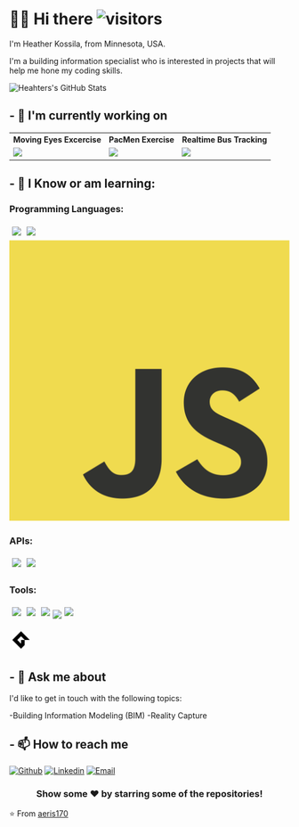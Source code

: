 <!---
mand0002/mand0002 is a ✨ special ✨ repository because its `README.md` (this file) appears on your GitHub profile.
You can click the Preview link to take a look at your changes.
--->

# 🙋‍♂️ Hi there ![visitors](https://img.shields.io/badge/dynamic/json?color=informational&label=visitor&query=value&url=https%3A%2F%2Fapi.countapi.xyz%2Fhit%2Faeris170.aeris170%2Freadme)

I'm Heather Kossila, from Minnesota, USA.

I'm a building information specialist who is interested in projects that will help me hone my coding skills.

![Heahters's GitHub Stats](https://github-readme-stats.vercel.app/api?username=mand0002&show_icons=true)

## - 🔭 I'm currently working on

<table style="width:100%; table-layout:fixed">
  <tr>
    <th>Moving Eyes Excercise</th>
    <th>PacMen Exercise</th>
    <th>Realtime Bus Tracking</th>
  </tr>
  <tr>
    <td>
		<a href="https://github.com/mand0002/hashDemoBlockies">
			<img src="https://github.com/mand0002/hashDemoBlockies/blob/master/blockies.png" />
		</a>
	</td>
    <td>
		<a href="https://github.com/mand0002/hashDemoBlockies">
			<img src="https://github.com/mand0002/hashDemoBlockies/blob/master/blockies.png" />
		</a>
	</td>
    <td>
		<a href="https://github.com/mand0002/hashDemoBlockies">
			<img src="https://github.com/mand0002/hashDemoBlockies/blob/master/blockies.png" />
		</a>
	</td>
  </tr>
</table>

## - 🧠 I Know or am learning:
### Programming Languages:

<img src=https://www.cadtutor.net/forum/uploads/monthly_2009_07/LISPicon.png.1d10b9fc239356fe3d6b327d0c7bcf5c.png style="margin:5px" /><img src="http://img.shields.io/badge/-VBA-black?style=for-the-badge&logo=vba&logoColor=blue" style="margin:5px" /><img src=https://raw.githubusercontent.com/voodootikigod/logo.js/master/js.png />

### APIs:

<img src="http://img.shields.io/badge/-somethig-black?style=for-the-badge&logo=opengl" style="margin:5px" /><img src="http://img.shields.io/badge/-something else-black?style=for-the-badge&logo=qt" style="margin:5px" />

### Tools:

<img src="http://img.shields.io/badge/-git-black?style=for-the-badge&logo=git" style="margin:5px" /><img src="http://img.shields.io/badge/-gitgub-black?style=for-the-badge&logo=github" style="margin:5px" /><img src="http://img.shields.io/badge/-unity-black?style=for-the-badge&logo=unity" style="margin:5px" /><img src="http://img.shields.io/badge/-godot-black?style=for-the-badge&logo=godot-engine" style="margin:25x" /><img src="http://img.shields.io/badge/-maven-black?style=for-the-badge&logo=apache-maven&logoColor=red" style="margin:5px" />

<code><img src="https://github.com/github/explore/blob/master/topics/gamemaker/gamemaker.png?raw=true" height="32" style="margin:5px" /></code>

## - 💬 Ask me about

I'd like to get in touch with the following topics:

-Building Information Modeling (BIM)
-Reality Capture

## - 📫 How to reach me

[![Github](https://img.shields.io/badge/-Github-000?style=flat&logo=Github&logoColor=white)](https://github.com/mand0002)
[![Linkedin](https://img.shields.io/badge/-LinkedIn-blue?style=flat&logo=Linkedin&logoColor=white)](https://www.linkedin.com/in/heatherkossila/)
[![Email](https://img.shields.io/badge/-Email-c14438?style=flat&logo=Gmail&logoColor=white)](mailto:mand0002@hotmail.com)
<div align="center">

### Show some ❤️ by starring some of the repositories!

</div>

⭐ From [aeris170](https://github.com/aeris170)
